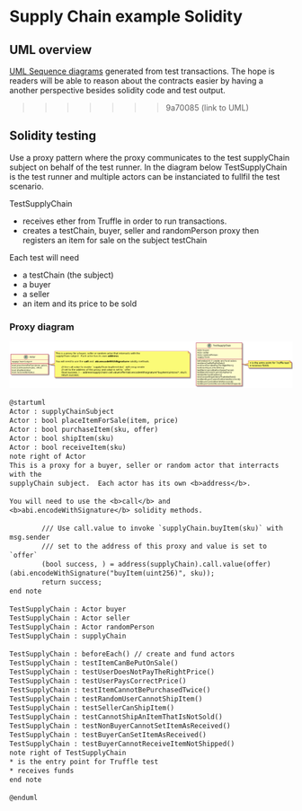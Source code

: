 # Supply Chain example Solidity

## UML overview

[UML Sequence diagrams](./uml-overview.md) generated from test transactions.
The hope is readers will be able to reason about the contracts easier by having
a another perspective besides solidity code and test output.

>>>>>>> 9a70085 (link to UML)
## Solidity testing

Use a proxy pattern where the proxy communicates to the test supplyChain
subject on behalf of the test runner. In the diagram below TestSupplyChain is
the test runner and multiple actors can be instanciated to fullfil the test
scenario.


TestSupplyChain

  - receives ether from Truffle in order to run transactions.
  - creates a testChain, buyer, seller and randomPerson proxy then registers an
    item for sale on the subject testChain

Each test will need
  - a testChain (the subject)
  - a buyer
  - a seller
  - an item and its price to be sold


### Proxy diagram

![diagram](./uml.png)

``` plantuml
@startuml
Actor : supplyChainSubject
Actor : bool placeItemForSale(item, price)
Actor : bool purchaseItem(sku, offer)
Actor : bool shipItem(sku)
Actor : bool receiveItem(sku)
note right of Actor
This is a proxy for a buyer, seller or random actor that interracts with the
supplyChain subject.  Each actor has its own <b>address</b>.

You will need to use the <b>call</b> and  <b>abi.encodeWithSignature</b> solidity methods.

        /// Use call.value to invoke `supplyChain.buyItem(sku)` with msg.sender
        /// set to the address of this proxy and value is set to `offer`
        (bool success, ) = address(supplyChain).call.value(offer)(abi.encodeWithSignature("buyItem(uint256)", sku));
        return success;
end note

TestSupplyChain : Actor buyer
TestSupplyChain : Actor seller
TestSupplyChain : Actor randomPerson
TestSupplyChain : supplyChain

TestSupplyChain : beforeEach() // create and fund actors
TestSupplyChain : testItemCanBePutOnSale()
TestSupplyChain : testUserDoesNotPayTheRightPrice()
TestSupplyChain : testUserPaysCorrectPrice()
TestSupplyChain : testItemCannotBePurchasedTwice()
TestSupplyChain : testRandomUserCannotShipItem()
TestSupplyChain : testSellerCanShipItem()
TestSupplyChain : testCannotShipAnItemThatIsNotSold()
TestSupplyChain : testNonBuyerCannotSetItemAsReceived()
TestSupplyChain : testBuyerCanSetItemAsReceived()
TestSupplyChain : testBuyerCannotReceiveItemNotShipped()
note right of TestSupplyChain
* is the entry point for Truffle test
* receives funds
end note

@enduml

```
